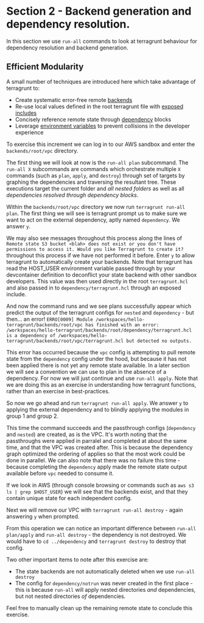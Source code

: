 # Section 2 - Backend generation and dependency resolution.

In this section we use `run-all` commands to look at terragrunt behaviour for dependency resolution and backend generation.

## Efficient Modularity

A small number of techniques are introduced here which take advantage of terragrunt to:
- Create systematic error-free remote [backends](https://terragrunt.gruntwork.io/docs/reference/built-in-functions/#get_env)
- Re-use local values defined in the root terragrunt file with [exposed includes](https://terragrunt.gruntwork.io/docs/reference/config-blocks-and-attributes/#include)
- Concisely reference remote state through [dependency](https://terragrunt.gruntwork.io/docs/reference/config-blocks-and-attributes/#dependency) blocks
- Leverage [environment variables](https://terragrunt.gruntwork.io/docs/reference/built-in-functions/#get_env) to prevent collisions in the developer experience

To exercise this increment we can log in to our AWS sandbox and enter the `backends/root/vpc` directory.

The first thing we will look at now is the `run-all plan` subcommand. The `run-all X` subcommands are commands which orchestrate multiple `X` commands (such as `plan`, `apply`, and `destroy`) through set of targets by graphing the dependencies and traversing the resultant tree. These executions target the current folder and _all nested folders_ as well as all _dependencies resolved through dependency blocks_.

Within the `backends/root/vpc` directory we now run `terragrunt run-all plan`. The first thing we will see is terragrunt prompt us to make sure we want to act on the external dependency, aptly named `dependency`. We answer `y`.

We may also see messages throughout this process along the lines of `Remote state S3 bucket <blah> does not exist or you don't have permissions to access it. Would you like Terragrunt to create it?` throughout this process if we have not performed it before. Enter `y` to allow terragrunt to automatically create your backends. Note that terragrunt has read the HOST_USER environment variable passed through by your devcontainer definition to deconflict your state backend with other sandbox developers. This value was then used directly in the root `terragrunt.hcl` and also passed in to `dependency/terragrunt.hcl` through an exposed include.

And now the command runs and we see plans successfully appear which predict the output of the terragrunt configs for `nested` and `dependency` - but then... an error!
```ERRO[0009] Module /workspaces/hello-terragrunt/backends/root/vpc has finished with an error: /workspaces/hello-terragrunt/backends/root/dependency/terragrunt.hcl is a dependency of /workspaces/hello-terragrunt/backends/root/vpc/terragrunt.hcl but detected no outputs.```

This error has occurred because the `vpc` config is attempting to pull remote state from the `dependency` config under the hood, but because it has not been applied there is not yet any remote state available. In a later section we will see a convention we can use to plan in the absence of a dependency. For now we will just continue and use `run-all apply`. Note that we are doing this as an exercise in understanding how terragrunt functions, rather than an exercise in best-practices.

So now we go ahead and run `terragrunt run-all apply`. We answer `y` to applying the external dependency and to blindly applying the modules in group 1 and group 2.

This time the command succeeds and the passthrough configs (`dependency` and `nested`) are created, as is the VPC. It's worth noting that the passthroughs were applied in parralel and completed at about the same time, and that the VPC was created after. This is because the dependency graph optimized the ordering of applies so that the most work could be done in parallel. We can also note that there was no failure this time - because completing the `dependency` apply made the remote state output available before `vpc` needed to consume it.

If we look in AWS (through console browsing or commands such as `aws s3 ls | grep $HOST_USER`) we will see that the backends exist, and that they contain unique state for each independent config.

Next we will remove our VPC with `terragrunt run-all destroy` - again answering `y` when prompted.

From this operation we can notice an important difference between `run-all plan/apply` and `run-all destroy` - the dependency is not destroyed. We would have to `cd ../dependency` and `terragrunt destroy` to destroy that config.

Two other important items to note after this exercise are:
- The state backends are not automatically deleted when we use `run-all destroy`
- The config for `dependency/notrun` was never created in the first place - this is because `run-all` will apply nested directories _and_ dependencies, but not nested directories _of_ dependencies.

Feel free to manually clean up the remaining remote state to conclude this exercise.
